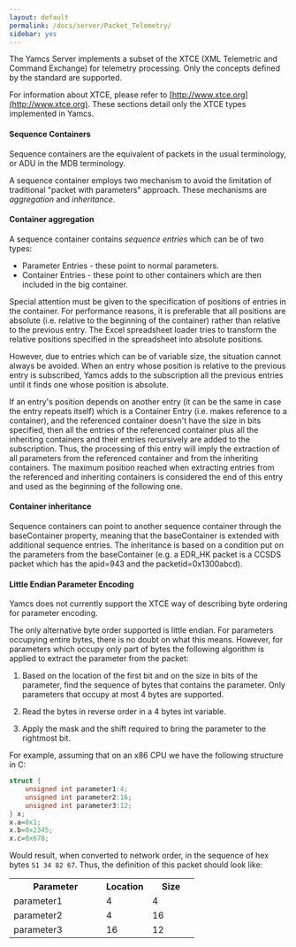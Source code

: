```yaml
---
layout: default
permalink: /docs/server/Packet_Telemetry/
sidebar: yes
---
```


The Yamcs Server implements a subset of the XTCE (XML Telemetric and Command Exchange) for telemetry processing. Only the concepts defined by the standard are supported.

For information about XTCE, please refer to [http://www.xtce.org](http://www.xtce.org). These sections detail only the XTCE types implemented in Yamcs.

#### Sequence Containers

Sequence containers are the equivalent of packets in the usual terminology, or ADU in the MDB terminology.

A sequence container employs two mechanism to avoid the limitation of traditional "packet with parameters" approach. These mechanisms are *aggregation* and *inheritance*.

#### Container aggregation
A sequence container contains *sequence entries* which can be of two types:

* Parameter Entries - these point to normal parameters.
* Container Entries - these point to other containers which are then included in the big container.

Special attention must be given to the specification of positions of entries in the container. For performance reasons, it is preferable that all positions are absolute (i.e. relative to the beginning of the container) rather than relative to the previous entry. The Excel spreadsheet loader tries to transform the relative positions specified in the spreadsheet into absolute positions.

However, due to entries which can be of variable size, the situation cannot always be avoided. When an entry whose position is relative to the previous entry is subscribed, Yamcs adds to the subscription all the previous entries until it finds one whose position is absolute.

If an entry's position depends on another entry (it can be the same in case the entry repeats itself) which is a Container Entry (i.e. makes reference to a container), and the referenced container doesn't have the size in bits specified, then all the entries of the referenced container plus all the inheriting containers and their entries recursively are added to the subscription. Thus, the processing of this entry will imply the extraction of all parameters from the referenced container and from the inheriting containers. The maximum position reached when extracting entries from the referenced and inheriting containers is considered the end of this entry and used as the beginning of the following one.

#### Container inheritance

Sequence containers can point to another sequence container through the baseContainer property, meaning that the baseContainer is extended with additional sequence entries. The inheritance is based on a condition put on the parameters from the baseContainer (e.g. a EDR_HK packet is a CCSDS packet which has the apid=943 and the packetid=0x1300abcd).	
        
#### Little Endian Parameter Encoding
Yamcs does not currently support the XTCE way of describing byte ordering for parameter encoding.

The only alternative byte order supported is little endian. For parameters occupying entire bytes, there is no doubt on what this means. However, for parameters which occupy only part of bytes the following algorithm is applied to extract the parameter from the packet:

1. Based on the location of the first bit and on the size in bits of the parameter, find the sequence of bytes that contains the parameter. Only parameters that occupy at most 4 bytes are supported.

1. Read the bytes in reverse order in a 4 bytes int variable.

1. Apply the mask and the shift required to bring the parameter to the rightmost bit.

For example, assuming that on an x86 CPU we have the following structure in C:

```c
struct {
    unsigned int parameter1:4;
    unsigned int parameter2:16;
    unsigned int parameter3:12;
} x;
x.a=0x1;
x.b=0x2345;
x.c=0x678;
```

Would result, when converted to network order, in the sequence of hex bytes  `51 34 82 67`. Thus, the definition of this packet should look like:

<table class="inline">
    <tr>
        <th>Parameter</th>
        <th width="25%">Location</th>
        <th width="25%">Size</th>
    </tr>
    <tr>
        <td>parameter1</td>
        <td>4</td>
        <td>4</td>
    </tr>
    <tr>
        <td>parameter2</td>
        <td>4</td>
        <td>16</td>
    </tr>
    <tr>
        <td>parameter3</td>
        <td>16</td>
        <td>12</td>
    </tr>
</table>

